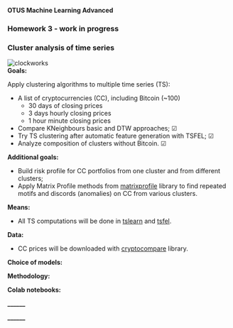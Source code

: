 
**OTUS Machine Learning Advanced**
### **Homework 3** - work in progress

### Cluster analysis of time series
![clockworks](https://user-images.githubusercontent.com/73858914/153416075-05ab7f45-3186-40af-8727-f62892fc1976.png)  
**Goals:**  

Apply clustering algorithms to multiple time series (TS):
- A list of cryptocurrencies (CC), including Bitcoin (~100)
    - 30 days of closing prices
    - 3 days hourly closing prices
    - 1 hour minute closing prices
- Compare KNeighbours basic and DTW approaches;  ☑︎
- Try TS clustering after automatic feature generation with TSFEL;  ☑︎
- Analyze composition of clusters without Bitcoin.  ☑︎

**Additional goals:**  

- Build risk profile for CC portfolios from one cluster and from
different clusters;
- Apply Matrix Profile methods from [matrixprofile](https://github.com/matrix-profile-foundation/matrixprofile) library to find repeated motifs and discords (anomalies) on CC from various clusters.


**Means:**  

- All TS computations will be done in [tslearn](https://github.com/tslearn-team/tslearn) and
[tsfel](https://github.com/fraunhoferportugal/tsfel).

**Data:**  

- CC prices will be downloaded with [cryptocompare](https://github.com/lagerfeuer/cryptocompare) library.

**Choice of models:**  



**Methodology:**  



**Colab notebooks:**

**______**  
  

**______**  
